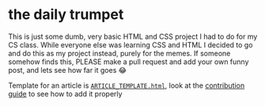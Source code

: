 # the daily trumpet
This is just some dumb, very basic HTML and CSS project I had to do for my CS class. While everyone else was learning CSS and HTML I decided to go and do this as my project instead, purely for the memes. If someone somehow finds this, PLEASE make a pull request and add your own funny post, and lets see how far it goes 😂

Template for an article is [`ARTICLE_TEMPLATE.html`](https://github.com/blueysh/the-daily-trumpet/tree/main/ARTICLE_TEMPLATE.html), look at the [contribution guide](https://github.com/blueysh/the-daily-trumpet/tree/main/CONTRIBUTING.md) to see how to add it properly